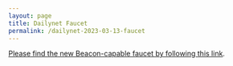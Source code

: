 ```yaml
---
layout: page
title: Dailynet Faucet
permalink: /dailynet-2023-03-13-faucet
---
```


[Please find the new Beacon-capable faucet by following this link](https://faucet.dailynet-2023-03-13.teztnets.xyz).
